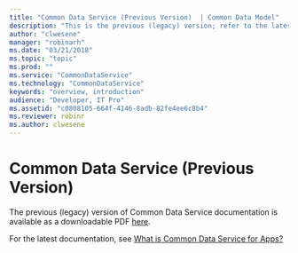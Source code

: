 ```yaml
---
title: "Common Data Service (Previous Version)  | Common Data Model"
description: "This is the previous (legacy) version; refer to the latest version."
author: "clwesene"
manager: "robinarh"
ms.date: "03/21/2018"
ms.topic: "topic"
ms.prod: ""
ms.service: "CommonDataService"
ms.technology: "CommonDataService"
keywords: "overview, introduction"
audience: "Developer, IT Pro"
ms.assetid: "c0808105-664f-4146-8adb-82fe4ee6c8b4"
ms.reviewer: robinr
ms.author: clwesene
---
```


# Common Data Service (Previous Version)

The previous (legacy) version of Common Data Service documentation is available as a downloadable PDF [here](https://go.microsoft.com/fwlink/?linkid=2043404).

For the latest documentation, see [What is Common Data Service for Apps?](https://docs.microsoft.com/powerapps/maker/common-data-service/data-platform-intro) 
